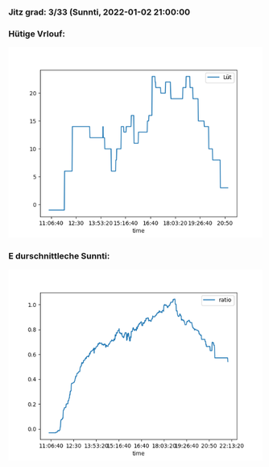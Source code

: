 ### Jitz grad: 3/33 (Sunnti, 2022-01-02 21:00:00

### Hütige Vrlouf:
![Graph](Today.png)

### E durschnittleche Sunnti:
![Graph](Sunnti.png)